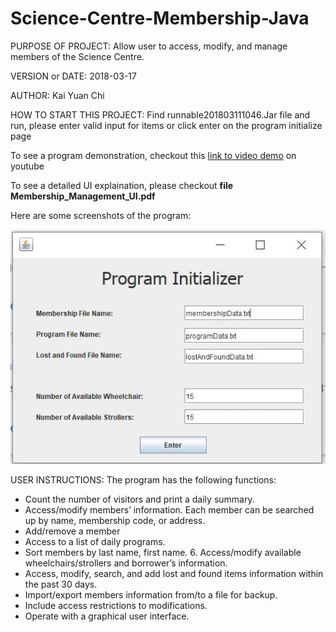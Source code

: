 # Science-Centre-Membership-Java
PURPOSE OF PROJECT: Allow user to access, modify, and manage members of the Science Centre.

VERSION or DATE: 2018-03-17

AUTHOR: Kai Yuan Chi

HOW TO START THIS PROJECT: Find runnable201803111046.Jar file and run, please enter valid input for items or click enter on the program initialize page

To see a program demonstration, checkout this [link to video demo](https://www.youtube.com/watch?v=8pAowg0_gQU) on youtube 

To see a detailed UI explaination, please checkout **file Membership_Management_UI.pdf**

Here are some screenshots of the program: 

![Github Initialization](p1.JPG)
 
USER INSTRUCTIONS: 
The program has the following functions: 
* Count the number of visitors and print a daily summary. 
* Access/modify members’ information. Each member can be searched up by name, membership code, or address. 
* Add/remove a member
* Access to a list of daily programs.
* Sort members by last name, first name. 6. Access/modify available wheelchairs/strollers and borrower’s information.
* Access, modify, search, and add lost and found items information within the past 30 days.
* Import/export members information from/to a file for backup.
* Include access restrictions to modifications. 
* Operate with a graphical user interface.
